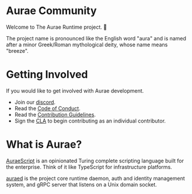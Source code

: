 # Aurae Community

Welcome to The Aurae Runtime project. 🎉

The project name is pronounced like the English word "aura" and is named after a minor Greek/Roman mythological deity, whose name means "breeze".
    
# Getting Involved

If you would like to get involved with Aurae development. 

 - Join our [discord](https://discord.gg/aTe2Rjg5rq).
 - Read the [Code of Conduct](/community/code-of-conduct).
 - Read the [Contribution Guidelines](/community/contribution-guidelines).
 - Sign the [CLA](https://cla.aurae.io/) to begin contributing as an individual contributor. 

# What is Aurae? 

[AuraeScript](https://aurae.io/auraescript/) is an opinionated Turing complete scripting language built for the enterprise. Think of it like TypeScript for infrastructure platforms.

[auraed](https://aurae.io/auraed/) is the project core runtime daemon, auth and identity management system, and gRPC server that listens on a Unix domain socket.
